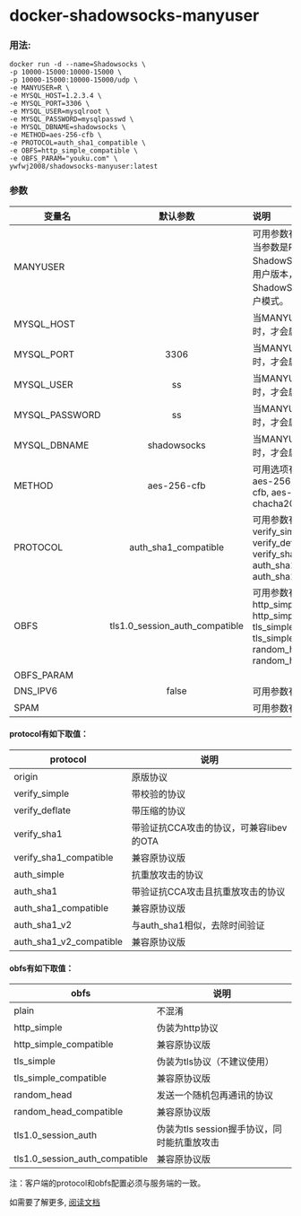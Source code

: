 # docker-shadowsocks-manyuser

### 用法:
    docker run -d --name=Shadowsocks \
    -p 10000-15000:10000-15000 \
    -p 10000-15000:10000-15000/udp \
    -e MANYUSER=R \
    -e MYSQL_HOST=1.2.3.4 \
    -e MYSQL_PORT=3306 \
    -e MYSQL_USER=mysqlroot \
    -e MYSQL_PASSWORD=mysqlpasswd \
    -e MYSQL_DBNAME=shadowsocks \
    -e METHOD=aes-256-cfb \
    -e PROTOCOL=auth_sha1_compatible \
    -e OBFS=http_simple_compatible \
    -e OBFS_PARAM="youku.com" \
    ywfwj2008/shadowsocks-manyuser:latest

### 参数
|变量名      	|默认参数   	|说明   |
| ------------- |:-------------:| :---|
|MANYUSER       |	            |	可用参数有：R/On <br> 当参数是R的时候则使用ShadowSocksR模式的多用户版本，否则用ShadowSocks原版的多用户模式。|
|MYSQL_HOST |	|当MANYUSER变量有参数时，才会启用。|
|MYSQL_PORT	|	3306|当MANYUSER变量有参数时，才会启用。|
|MYSQL_USER	|   ss|	当MANYUSER变量有参数时，才会启用。|
|MYSQL_PASSWORD	| ss|	当MANYUSER变量有参数时，才会启用。|
|MYSQL_DBNAME	| shadowsocks |	当MANYUSER变量有参数时，才会启用。|
|METHOD|	aes-256-cfb|	可用选项有：rc4-md5, aes-256-cfb, aes-192-cfb, aes-128-cfb, chacha20, salsa20|
|PROTOCOL|	auth_sha1_compatible|	可用参数有：origin, verify_simple, verify_deflate, verify_sha1, auth_simple, auth_sha1, auth_sha1_v2, auth_sha1_compatible|
|OBFS	|tls1.0_session_auth_compatible|	可用参数有：plain, http_simple, http_simple_compatible, tls_simple, tls_simple_compatible, random_head, random_head_compatible
|OBFS_PARAM|   |   |
|DNS_IPV6|	false|	可用参数有：false/true|
|SPAM|  | 可用参数有：On/Off|

#### protocol有如下取值：

protocol| 说明
-------|----------
origin| 原版协议
verify_simple| 带校验的协议
verify_deflate| 带压缩的协议
verify_sha1| 带验证抗CCA攻击的协议，可兼容libev的OTA
verify_sha1_compatible| 兼容原协议版
auth_simple| 抗重放攻击的协议
auth_sha1| 带验证抗CCA攻击且抗重放攻击的协议
auth_sha1_compatible| 兼容原协议版
auth_sha1_v2| 与auth_sha1相似，去除时间验证
auth_sha1_v2_compatible| 兼容原协议版

#### obfs有如下取值：

obfs   | 说明
-------|----------
plain| 不混淆
http_simple| 伪装为http协议
http_simple_compatible| 兼容原协议版
tls_simple| 伪装为tls协议（不建议使用）
tls_simple_compatible| 兼容原协议版
random_head| 发送一个随机包再通讯的协议
random_head_compatible| 兼容原协议版
tls1.0_session_auth| 伪装为tls session握手协议，同时能抗重放攻击
tls1.0_session_auth_compatible| 兼容原协议版

注：客户端的protocol和obfs配置必须与服务端的一致。

如需要了解更多, [阅读文档](https://github.com/breakwa11/shadowsocks-rss/wiki)

